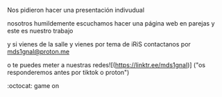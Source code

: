 Nos pidieron hacer una presentación indivudual

nosotros humildemente escuchamos hacer una página web en parejas y este es nuestro trabajo

y si vienes de la salle y vienes por tema de iRiS contactanos por mds1gnal@proton.me 
 
o te puedes meter a nuestras redes![(https://linktr.ee/mds1gnal)] ("os responderemos antes por tiktok o proton") 



:octocat: game on
